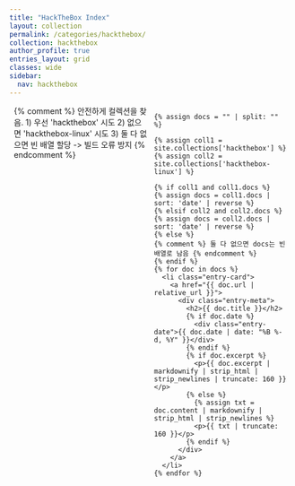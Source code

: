 ```yaml
---
title: "HackTheBox Index"
layout: collection
permalink: /categories/hackthebox/
collection: hackthebox
author_profile: true
entries_layout: grid
classes: wide
sidebar:
  nav: hackthebox
---
```


<style>
/* collection 전체 스타일 (이 페이지 전용) */
.collection-page { padding: 0 0.5rem 2rem; }

.collection-page h1 {
  font-size: 1.8rem;
  margin: 0 0 1rem 0;
}

/* grid: 2열 데스크탑, responsive */
.collection-grid {
  list-style: none;
  margin: 0;
  padding: 0;
  display: grid;
  grid-template-columns: repeat(2, 1fr);
  gap: 12px;
}

/* 카드형 항목: 전체가 클릭 영역 */
.entry-card {
  border-radius: 6px;
  overflow: hidden;
  background: transparent;
  transition: box-shadow .12s ease, transform .06s ease;
  border: 1px solid rgba(255,255,255,0.02);
}

/* anchor가 카드 전체를 차지 */
.entry-card a {
  display: flex;
  width: 100%;
  padding: 1rem 1.1rem;
  text-decoration: none;
  color: inherit;
  align-items: flex-start;
  gap: 12px;
  position: relative;
}

/* 왼쪽 텍스트 블록 */
.entry-card .entry-meta {
  flex: 1 1 auto;
}

/* 제목 스타일 */
.entry-card h2 {
  margin: 0 0 0.35rem 0;
  font-size: 1.15rem;
  font-weight: 800;
}

/* 부제(날짜/요약) */
.entry-card .entry-date {
  font-size: .85rem;
  opacity: .8;
  margin-bottom: .5rem;
}

/* 짧은 요약 (있으면 보여줌) */
.entry-card p {
  margin: 0;
  color: rgba(255,255,255,0.85);
  opacity: .95;
  font-size: .95rem;
}

/* hover 느낌: 배경/작은 올림 */
.entry-card a:hover,
.entry-card a:focus {
  background-color: rgba(255,255,255,0.02);
  transform: translateX(2px);
  box-shadow: 0 6px 18px rgba(0,0,0,0.18);
  color: #6fc3a2;
  outline: none;
}

/* 체크 아이콘 (오른쪽) — 기본 숨김, hover 시 나타남 */
.entry-card a::after {
  content: '\2714'; /* ✔ */
  opacity: 0;
  transform: translateX(-6px) scale(0.9);
  transition: opacity .15s ease, transform .15s ease;
  margin-left: 12px;
  font-size: 1.05em;
  color: #6fc3a2;
  display: inline-block;
  line-height: 1;
  position: absolute;
  right: 14px;
  top: 50%;
  transform-origin: center;
  translate: 0 -50%;
  padding: 4px 7px;
  border-radius: 999px;
  background: rgba(111,195,162,0.06);
}

/* show on hover/focus */
.entry-card a:hover::after,
.entry-card a:focus::after {
  opacity: 1;
  transform: translateX(0) scale(1);
}

/* 모바일 반응형: 1열 */
@media (max-width: 900px) {
  .collection-grid { grid-template-columns: repeat(1, 1fr); }
}
</style>

<div class="collection-page">
  <ul class="collection-grid">
    {% comment %}
    안전하게 컬렉션을 찾음.
    1) 우선 'hackthebox' 시도
    2) 없으면 'hackthebox-linux' 시도
    3) 둘 다 없으면 빈 배열 할당 -> 빌드 오류 방지
    {% endcomment %}

    {% assign docs = "" | split: "" %}

    {% assign coll1 = site.collections['hackthebox'] %}
    {% assign coll2 = site.collections['hackthebox-linux'] %}

    {% if coll1 and coll1.docs %}
    {% assign docs = coll1.docs | sort: 'date' | reverse %}
    {% elsif coll2 and coll2.docs %}
    {% assign docs = coll2.docs | sort: 'date' | reverse %}
    {% else %}
    {% comment %} 둘 다 없으면 docs는 빈 배열로 남음 {% endcomment %}
    {% endif %}
    {% for doc in docs %}
      <li class="entry-card">
        <a href="{{ doc.url | relative_url }}">
          <div class="entry-meta">
            <h2>{{ doc.title }}</h2>
            {% if doc.date %}
              <div class="entry-date">{{ doc.date | date: "%B %-d, %Y" }}</div>
            {% endif %}
            {% if doc.excerpt %}
              <p>{{ doc.excerpt | markdownify | strip_html | strip_newlines | truncate: 160 }}</p>
            {% else %}
              {% assign txt = doc.content | markdownify | strip_html | strip_newlines %}
              <p>{{ txt | truncate: 160 }}</p>
            {% endif %}
          </div>
        </a>
      </li>
    {% endfor %}
  </ul>
</div>
